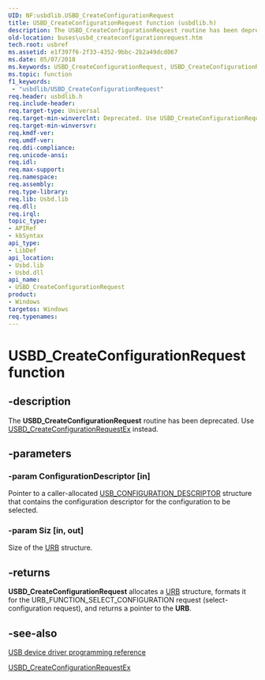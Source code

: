 ```yaml
---
UID: NF:usbdlib.USBD_CreateConfigurationRequest
title: USBD_CreateConfigurationRequest function (usbdlib.h)
description: The USBD_CreateConfigurationRequest routine has been deprecated. Use USBD_CreateConfigurationRequestEx instead.
old-location: buses\usbd_createconfigurationrequest.htm
tech.root: usbref
ms.assetid: e1f397f6-2f33-4352-9bbc-2b2a49dcd067
ms.date: 05/07/2018
ms.keywords: USBD_CreateConfigurationRequest, USBD_CreateConfigurationRequest routine [Buses], buses.usbd_createconfigurationrequest, usbdlib/USBD_CreateConfigurationRequest, usbfunc_d2701cb6-8159-48e0-b668-bb3b02226a7d.xml
ms.topic: function
f1_keywords:
 - "usbdlib/USBD_CreateConfigurationRequest"
req.header: usbdlib.h
req.include-header: 
req.target-type: Universal
req.target-min-winverclnt: Deprecated. Use USBD_CreateConfigurationRequestEx instead.
req.target-min-winversvr: 
req.kmdf-ver: 
req.umdf-ver: 
req.ddi-compliance: 
req.unicode-ansi: 
req.idl: 
req.max-support: 
req.namespace: 
req.assembly: 
req.type-library: 
req.lib: Usbd.lib
req.dll: 
req.irql: 
topic_type:
- APIRef
- kbSyntax
api_type:
- LibDef
api_location:
- Usbd.lib
- Usbd.dll
api_name:
- USBD_CreateConfigurationRequest
product:
- Windows
targetos: Windows
req.typenames: 
---
```


# USBD_CreateConfigurationRequest function


## -description


The  <b>USBD_CreateConfigurationRequest</b> routine has been deprecated. Use <a href="https://docs.microsoft.com/windows-hardware/drivers/ddi/content/usbdlib/nf-usbdlib-usbd_createconfigurationrequestex">USBD_CreateConfigurationRequestEx</a> instead.


## -parameters




### -param ConfigurationDescriptor [in]

Pointer to a caller-allocated <a href="https://docs.microsoft.com/windows-hardware/drivers/ddi/content/usbspec/ns-usbspec-_usb_configuration_descriptor">USB_CONFIGURATION_DESCRIPTOR</a> structure that contains the configuration descriptor for the configuration to be selected.


### -param Siz [in, out]

Size of the <a href="https://docs.microsoft.com/windows-hardware/drivers/ddi/content/usb/ns-usb-_urb">URB</a> structure.


## -returns



<b>USBD_CreateConfigurationRequest</b> allocates a <a href="https://docs.microsoft.com/windows-hardware/drivers/ddi/content/usb/ns-usb-_urb">URB</a> structure, formats it for the URB_FUNCTION_SELECT_CONFIGURATION request (select-configuration request), and returns a pointer to the <b>URB</b>. 




## -see-also




<a href="https://docs.microsoft.com/windows-hardware/drivers/ddi/content/_usbref/">USB device driver programming reference</a>



<a href="https://docs.microsoft.com/windows-hardware/drivers/ddi/content/usbdlib/nf-usbdlib-usbd_createconfigurationrequestex">USBD_CreateConfigurationRequestEx</a>
 

 

